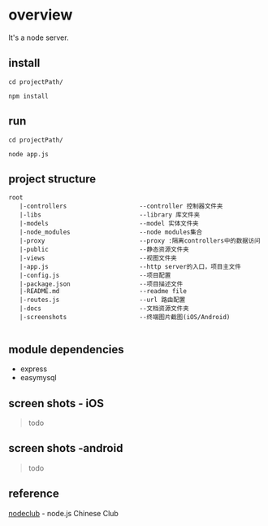 # overview

It's a node server.

## install

```
cd projectPath/

npm install
```

## run
```
cd projectPath/

node app.js
```

## project structure
```
root
   |-controllers                    --controller 控制器文件夹
   |-libs                           --library 库文件夹                        
   |-models                         --model 实体文件夹
   |-node_modules                   --node modules集合
   |-proxy                          --proxy :隔离controllers中的数据访问
   |-public                         --静态资源文件夹
   |-views                          --视图文件夹
   |-app.js                         --http server的入口，项目主文件
   |-config.js                      --项目配置
   |-package.json                   --项目描述文件
   |-README.md                      --readme file
   |-routes.js                      --url 路由配置
   |-docs                           --文档资源文件夹
   |-screenshots                    --终端图片截图(iOS/Android)
   
```

## module dependencies

* express
* easymysql

## screen shots - iOS
>todo

## screen shots -android
>todo



## reference

[nodeclub](https://github.com/cnodejs/nodeclub) - node.js Chinese Club